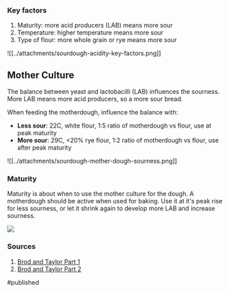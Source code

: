 ### Key factors
1. Maturity: more acid producers (LAB) means more sour
2. Temperature: higher temperature means more sour
3. Type of flour: more whole grain or rye means more sour

![[../attachments/sourdough-acidity-key-factors.png]]


## Mother Culture
The balance between yeast and lactobacilli (LAB) influences the sourness. More LAB means more acid producers, so a more sour bread.

When feeding the motherdough, influence the balance with: 
* **Less sour**: 22C, white flour, 1:5 ratio of motherdough vs flour, use at peak maturity
* **More sour**: 29C, <20% rye flour, 1:2 ratio of motherdough vs flour, use after peak maturity

![[../attachments/sourdough-mother-dough-sourness.png]]

### Maturity
Maturity is about when to use the mother culture for the dough. A motherdough should be active when used for baking. Use it at it's peak rise for less sourness, or let it shrink again to develop more LAB and increase sourness.

![](./sourdough-maturity-time-populations.jpg)

### Sources
1. [Brod and Taylor Part 1](https://brodandtaylor.com/blogs/recipes/make-sourdough-more-sour)
2. [Brod and Taylor Part 2](https://brodandtaylor.com/blogs/recipes/make-sourdough-more-or-less-sour-part-2)

#published 